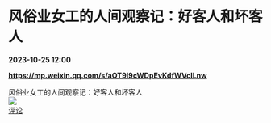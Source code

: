 # 风俗业女工的人间观察记：好客人和坏客人

**2023-10-25 12:00**

**https://mp.weixin.qq.com/s/aOT9l9cWDpEvKdfWVcILnw**

风俗业女工的人间观察记：好客人和坏客人  
![](https://img3.chouti.com/CHOUTI_20231025/88018EAFAFBF418E850BBD452D298BC8_W343H343.jpeg)  
[评论](https://m.chouti.com/link/40400077)